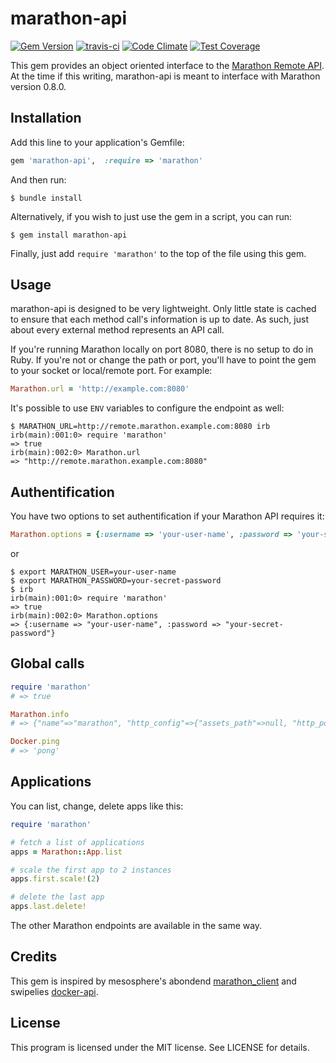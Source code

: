 marathon-api
============

[![Gem Version](https://badge.fury.io/rb/marathon-api.svg)](http://badge.fury.io/rb/marathon-api) [![travis-ci](https://travis-ci.org/otto-de/marathon-api.png?branch=master)](https://travis-ci.org/otto-de/marathon-api) [![Code Climate](https://codeclimate.com/github/otto-de/marathon-api/badges/gpa.svg)](https://codeclimate.com/github/otto-de/marathon-api) [![Test Coverage](https://codeclimate.com/github/otto-de/marathon-api/badges/coverage.svg)](https://codeclimate.com/github/otto-de/marathon-api)

This gem provides an object oriented interface to the [Marathon Remote API][1]. At the time if this writing, marathon-api is meant to interface with Marathon version 0.8.0.

Installation
------------

Add this line to your application's Gemfile:

```ruby
gem 'marathon-api',  :require => 'marathon'
```

And then run:

```shell
$ bundle install
```

Alternatively, if you wish to just use the gem in a script, you can run:

```shell
$ gem install marathon-api
```

Finally,  just add `require 'marathon'` to the top of the file using this gem.

Usage
-----

marathon-api is designed to be very lightweight. Only little state is cached to ensure that each method call's information is up to date. As such,  just about every external method represents an API call.

If you're running Marathon locally on port 8080,  there is no setup to do in Ruby. If you're not or change the path or port,  you'll have to point the gem to your socket or local/remote port. For example:

```ruby
Marathon.url = 'http://example.com:8080'
```

It's possible to use `ENV` variables to configure the endpoint as well:

```shell
$ MARATHON_URL=http://remote.marathon.example.com:8080 irb
irb(main):001:0> require 'marathon'
=> true
irb(main):002:0> Marathon.url
=> "http://remote.marathon.example.com:8080"
```

## Authentification

You have two options to set authentification if your Marathon API requires it:

```ruby
Marathon.options = {:username => 'your-user-name', :password => 'your-secret-password'}
```

or

```shell
$ export MARATHON_USER=your-user-name
$ export MARATHON_PASSWORD=your-secret-password
$ irb
irb(main):001:0> require 'marathon'
=> true
irb(main):002:0> Marathon.options
=> {:username => "your-user-name", :password => "your-secret-password"}
```

## Global calls

```ruby
require 'marathon'
# => true

Marathon.info
# => {"name"=>"marathon", "http_config"=>{"assets_path"=>null, "http_port"=>8080, "https_port"=>8443}, "frameworkId"=>"20150228-110436-16842879-5050-2169-0001", "leader"=>null, "event_subscriber"=>null, "marathon_config"=>{"local_port_max"=>20000, "local_port_min"=>10000, "hostname"=>"mesos", "master"=>"zk://localhost:2181/mesos", "reconciliation_interval"=>300000, "mesos_role"=>null, "task_launch_timeout"=>300000, "reconciliation_initial_delay"=>15000, "ha"=>true, "failover_timeout"=>604800, "checkpoint"=>true, "executor"=>"//cmd", "marathon_store_timeout"=>2000, "mesos_user"=>"root"}, "version"=>"0.8.0", "zookeeper_config"=>{"zk_path"=>"/marathon", "zk"=>null, "zk_timeout"=>10, "zk_hosts"=>"localhost:2181", "zk_future_timeout"=>{"duration"=>10}}, "elected"=>false}

Docker.ping
# => 'pong'

```

## Applications

You can list, change, delete apps like this:

```ruby
require 'marathon'

# fetch a list of applications
apps = Marathon::App.list

# scale the first app to 2 instances
apps.first.scale!(2)

# delete the last app
apps.last.delete!
```

The other Marathon endpoints are available in the same way.

Credits
-------

This gem is inspired by mesosphere's abondend [marathon_client][2] and swipelies [docker-api][3].

License
-------

This program is licensed under the MIT license. See LICENSE for details.

[1]: https://mesosphere.github.io/marathon/docs/rest-api.html
[2]: https://github.com/mesosphere/marathon_client
[3]: https://github.com/swipely/docker-api
